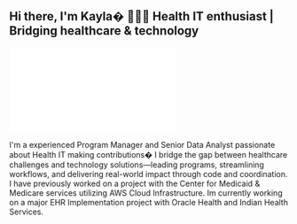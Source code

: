 ## Hi there, I'm Kayla� 👩🏿‍💻 Health IT enthusiast | Bridging healthcare & technology

![My Image](1ED13DD6-77E3-4A68-BFC7-55E26992682B.PNG.pdf)

I'm a experienced Program Manager and Senior Data Analyst passionate about Health IT making contributions� I bridge the gap between healthcare challenges and technology solutions—leading programs, streamlining workflows, and delivering real-world impact through code and coordination. I have previously worked on a project with the Center for Medicaid & Medicare services utilizing AWS Cloud Infrastructure. Im currently working on a major EHR Implementation project with Oracle Health and Indian Health Services.


<!--



-->
